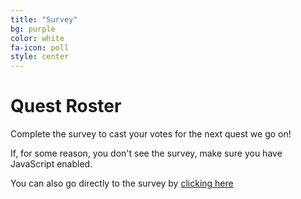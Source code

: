 ```yaml
---
title: "Survey"
bg: purple
color: white
fa-icon: poll
style: center
---
```


# Quest Roster
Complete the survey to cast your votes for the next quest we go on!

<script type='text/javascript' src='http://www.sogosurvey.com/zdm/embed.aspx?val=QsQsQQYVYsVUPsTPP&key=VsRPSTPYsQsPsPsP'></script>

If, for some reason, you don't see the survey, make sure you have JavaScript enabled.

You can also go directly to the survey by [clicking here](https://survey.sogosurvey.com/r/oaYwD9)
